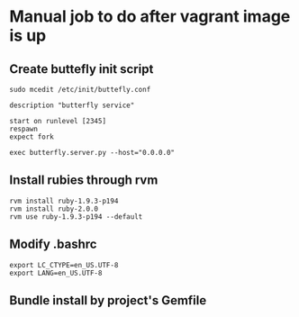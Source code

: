 # Manual job to do after vagrant image is up

## Create buttefly init script

`sudo mcedit /etc/init/buttefly.conf`

    description "butterfly service"

    start on runlevel [2345]
    respawn
    expect fork

    exec butterfly.server.py --host="0.0.0.0"

## Install rubies through rvm

    rvm install ruby-1.9.3-p194
    rvm install ruby-2.0.0
    rvm use ruby-1.9.3-p194 --default

## Modify .bashrc
    export LC_CTYPE=en_US.UTF-8
    export LANG=en_US.UTF-8

## Bundle install by project's Gemfile